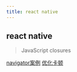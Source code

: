 ```yaml
---
title: react native
---
```


## react native

> JavaScript closures

[navigator案例](https://github.com/xinyu198736/htmljs-ReactNative/blob/master/MainTabBar.js)
[优化卡顿](http://blog.csdn.net/cexo425/article/details/52084503)
